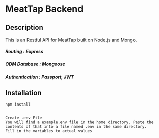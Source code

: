 # MeatTap Backend

## Description
This is an Restful API for MeatTap built on Node.js and Mongo. 

##### Routing         : Express
##### ODM Database    : Mongoose
##### Authentication  : Passport, JWT

## Installation

```
npm install
```

```

Create .env File
You will find a example.env file in the home directory. Paste the contents of that into a file named .env in the same directory. 
Fill in the variables to actual values

